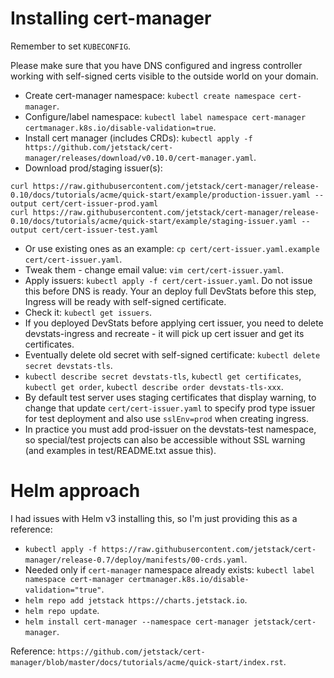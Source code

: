 # Installing cert-manager

Remember to set `KUBECONFIG`.

Please make sure that you have DNS configured and ingress controller working with self-signed certs visible to the outside world on your domain.

- Create cert-manager namespace: `kubectl create namespace cert-manager`.
- Configure/label namespace: `kubectl label namespace cert-manager certmanager.k8s.io/disable-validation=true`.
- Install cert manager (includes CRDs): `kubectl apply -f https://github.com/jetstack/cert-manager/releases/download/v0.10.0/cert-manager.yaml`.
- Download prod/staging issuer(s):
```
curl https://raw.githubusercontent.com/jetstack/cert-manager/release-0.10/docs/tutorials/acme/quick-start/example/production-issuer.yaml --output cert/cert-issuer-prod.yaml
curl https://raw.githubusercontent.com/jetstack/cert-manager/release-0.10/docs/tutorials/acme/quick-start/example/staging-issuer.yaml --output cert/cert-issuer-test.yaml
```
- Or use existing ones as an example: `cp cert/cert-issuer.yaml.example cert/cert-issuer.yaml`.
- Tweak them - change email value: `vim cert/cert-issuer.yaml`.
- Apply issuers: `kubectl apply -f cert/cert-issuer.yaml`. Do not issue this before DNS is ready. Your an deploy full DevStats before this step, Ingress will be ready with self-signed certificate.
- Check it: `kubectl get issuers`.
- If you deployed DevStats before applying cert issuer, you need to delete devstats-ingress and recreate - it will pick up cert issuer and get its certificates.
- Eventually delete old secret with self-signed certificate: `kubectl delete secret devstats-tls`.
- `kubectl describe secret devstats-tls`, `kubectl get certificates`, `kubectl get order`, `kubectl describe order devstats-tls-xxx`.
- By default test server uses staging certificates that display warning, to change that update `cert/cert-issuer.yaml` to specify prod type issuer for test deployment and also use `sslEnv=prod` when creating ingress.
- In practice you must add prod-issuer on the devstats-test namespace, so special/test projects can also be accessible without SSL warning (and examples in test/README.txt assue this).


# Helm approach

I had issues with Helm v3 installing this, so I'm just providing this as a reference:

- `kubectl apply -f https://raw.githubusercontent.com/jetstack/cert-manager/release-0.7/deploy/manifests/00-crds.yaml`.
- Needed only if `cert-manager` namespace already exists: `kubectl label namespace cert-manager certmanager.k8s.io/disable-validation="true"`.
- `helm repo add jetstack https://charts.jetstack.io`.
- `helm repo update`.
- `helm install cert-manager --namespace cert-manager jetstack/cert-manager`.

Reference: `https://github.com/jetstack/cert-manager/blob/master/docs/tutorials/acme/quick-start/index.rst`.
